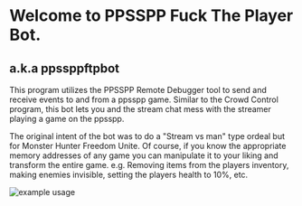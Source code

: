 # Welcome to PPSSPP Fuck The Player Bot.
## a.k.a ppssppftpbot

This program utilizes the PPSSPP Remote Debugger tool to send and receive events to and from a ppsspp game.
Similar to the Crowd Control program, this bot lets you and the stream chat mess with the streamer playing a game on the ppsspp.

The original intent of the bot was to do a "Stream vs man" type ordeal but for Monster Hunter Freedom Unite.
Of course, if you know the appropriate memory addresses of any game you can manipulate it to your liking and transform the entire game.
e.g. Removing items from the players inventory, making enemies invisible, setting the players health to 10%, etc.


![example usage](https://i.imgur.com/MN1K7Ys.png)
